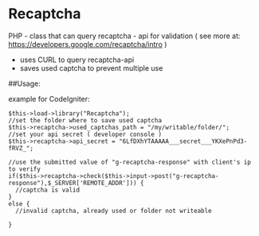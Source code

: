# Recaptcha
PHP - class that can query recaptcha - api for validation
( see more at: https://developers.google.com/recaptcha/intro )

- uses CURL to query recaptcha-api
- saves used captcha to prevent multiple use

##Usage:

example  for CodeIgniter:

	$this->load->library("Recaptcha");
	//set the folder where to save used captcha
	$this->recaptcha->used_captchas_path = "/my/writable/folder/";
	//set your api secret ( developer console )
	$this->recaptcha->api_secret = "6LfDXhYTAAAAA___secret___YKXePnPd3-fRVZ_";
	
	//use the submitted value of "g-recaptcha-response" with client's ip to verify
	if($this->recaptcha->check($this->input->post("g-recaptcha-response"),$_SERVER['REMOTE_ADDR'])) {
	  //captcha is valid
	}
	else {
	  //invalid captcha, already used or folder not writeable
	  
	}
